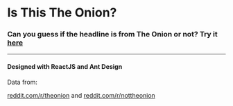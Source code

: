 # Is This The Onion?

### Can you guess if the headline is from The Onion or not? Try it [here](https://isthistheonion.herokuapp.com/)

---

#### Designed with ReactJS and Ant Design

Data from: 

[reddit.com/r/theonion](https://www.reddit.com/r/theonion/hot.json) and
[reddit.com/r/nottheonion](https://www.reddit.com/r/nottheonion/hot.json)
